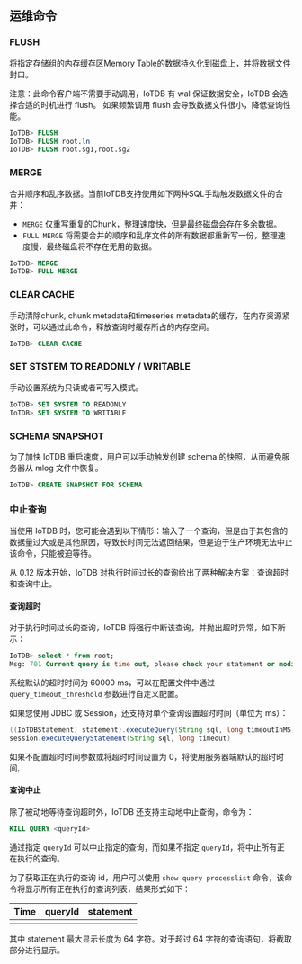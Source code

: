 <!--

    Licensed to the Apache Software Foundation (ASF) under one
    or more contributor license agreements.  See the NOTICE file
    distributed with this work for additional information
    regarding copyright ownership.  The ASF licenses this file
    to you under the Apache License, Version 2.0 (the
    "License"); you may not use this file except in compliance
    with the License.  You may obtain a copy of the License at
    
        http://www.apache.org/licenses/LICENSE-2.0
    
    Unless required by applicable law or agreed to in writing,
    software distributed under the License is distributed on an
    "AS IS" BASIS, WITHOUT WARRANTIES OR CONDITIONS OF ANY
    KIND, either express or implied.  See the License for the
    specific language governing permissions and limitations
    under the License.

-->
## 运维命令

### FLUSH

将指定存储组的内存缓存区Memory Table的数据持久化到磁盘上，并将数据文件封口。

注意：此命令客户端不需要手动调用，IoTDB 有 wal 保证数据安全，IoTDB 会选择合适的时机进行 flush。
如果频繁调用 flush 会导致数据文件很小，降低查询性能。

```sql
IoTDB> FLUSH 
IoTDB> FLUSH root.ln
IoTDB> FLUSH root.sg1,root.sg2
```

### MERGE

合并顺序和乱序数据。当前IoTDB支持使用如下两种SQL手动触发数据文件的合并：

* `MERGE` 仅重写重复的Chunk，整理速度快，但是最终磁盘会存在多余数据。
* `FULL MERGE` 将需要合并的顺序和乱序文件的所有数据都重新写一份，整理速度慢，最终磁盘将不存在无用的数据。

```sql
IoTDB> MERGE
IoTDB> FULL MERGE
```

### CLEAR CACHE

手动清除chunk, chunk metadata和timeseries metadata的缓存，在内存资源紧张时，可以通过此命令，释放查询时缓存所占的内存空间。

```sql
IoTDB> CLEAR CACHE
```

### SET STSTEM TO READONLY / WRITABLE

手动设置系统为只读或者可写入模式。

```sql
IoTDB> SET SYSTEM TO READONLY
IoTDB> SET SYSTEM TO WRITABLE
```

### SCHEMA SNAPSHOT

为了加快 IoTDB 重启速度，用户可以手动触发创建 schema 的快照，从而避免服务器从 mlog 文件中恢复。
```sql
IoTDB> CREATE SNAPSHOT FOR SCHEMA
```

### 中止查询

当使用 IoTDB 时，您可能会遇到以下情形：输入了一个查询，但是由于其包含的数据量过大或是其他原因，导致长时间无法返回结果，但是迫于生产环境无法中止该命令，只能被迫等待。

从 0.12 版本开始，IoTDB 对执行时间过长的查询给出了两种解决方案：查询超时和查询中止。

#### 查询超时

对于执行时间过长的查询，IoTDB 将强行中断该查询，并抛出超时异常，如下所示：

```sql
IoTDB> select * from root;
Msg: 701 Current query is time out, please check your statement or modify timeout parameter.
```

系统默认的超时时间为 60000 ms，可以在配置文件中通过 `query_timeout_threshold` 参数进行自定义配置。

如果您使用 JDBC 或 Session，还支持对单个查询设置超时时间（单位为 ms）：

```java
((IoTDBStatement) statement).executeQuery(String sql, long timeoutInMS)
session.executeQueryStatement(String sql, long timeout)
```

如果不配置超时时间参数或将超时时间设置为 0，将使用服务器端默认的超时时间.

#### 查询中止

除了被动地等待查询超时外，IoTDB 还支持主动地中止查询，命令为：

```sql
KILL QUERY <queryId>
```

通过指定 `queryId` 可以中止指定的查询，而如果不指定 `queryId`，将中止所有正在执行的查询。

为了获取正在执行的查询 id，用户可以使用 `show query processlist` 命令，该命令将显示所有正在执行的查询列表，结果形式如下：

| Time | queryId | statement |
| ---- | ------- | --------- |
|      |         |           |

其中 statement 最大显示长度为 64 字符。对于超过 64 字符的查询语句，将截取部分进行显示。
